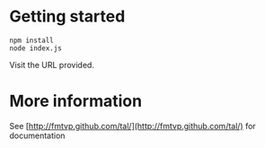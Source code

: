 # Getting started
```
npm install
node index.js
```

Visit the URL provided.

# More information

See [http://fmtvp.github.com/tal/](http://fmtvp.github.com/tal/) for documentation
